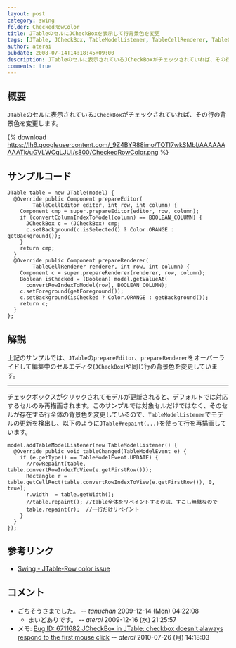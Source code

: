 ```yaml
---
layout: post
category: swing
folder: CheckedRowColor
title: JTableのセルにJCheckBoxを表示して行背景色を変更
tags: [JTable, JCheckBox, TableModelListener, TableCellRenderer, TableCellEditor]
author: aterai
pubdate: 2008-07-14T14:18:45+09:00
description: JTableのセルに表示されているJCheckBoxがチェックされていれば、その行の背景色を変更します。
comments: true
---
```

## 概要
`JTable`のセルに表示されている`JCheckBox`がチェックされていれば、その行の背景色を変更します。

{% download https://lh6.googleusercontent.com/_9Z4BYR88imo/TQTI7wkSMbI/AAAAAAAAATk/uGVLWCqLJUI/s800/CheckedRowColor.png %}

## サンプルコード
<pre class="prettyprint"><code>JTable table = new JTable(model) {
  @Override public Component prepareEditor(
        TableCellEditor editor, int row, int column) {
    Component cmp = super.prepareEditor(editor, row, column);
    if (convertColumnIndexToModel(column) == BOOLEAN_COLUMN) {
      JCheckBox c = (JCheckBox) cmp;
      c.setBackground(c.isSelected() ? Color.ORANGE : getBackground());
    }
    return cmp;
  }
  @Override public Component prepareRenderer(
        TableCellRenderer renderer, int row, int column) {
    Component c = super.prepareRenderer(renderer, row, column);
    Boolean isChecked = (Boolean) model.getValueAt(
      convertRowIndexToModel(row), BOOLEAN_COLUMN);
    c.setForeground(getForeground());
    c.setBackground(isChecked ? Color.ORANGE : getBackground());
    return c;
  }
};
</code></pre>

## 解説
上記のサンプルでは、`JTable`の`prepareEditor`、`prepareRenderer`をオーバーライドして編集中のセルエディタ(`JCheckBox`)や同じ行の背景色を変更しています。

- - - -
チェックボックスがクリックされてモデルが更新されると、デフォルトでは対応するセルのみ再描画されます。このサンプルでは対象セルだけではなく、そのセルが存在する行全体の背景色を変更しているので、`TableModelListener`でモデルの更新を検出し、以下のように`JTable#repaint(...)`を使って行を再描画しています。

<pre class="prettyprint"><code>model.addTableModelListener(new TableModelListener() {
  @Override public void tableChanged(TableModelEvent e) {
    if (e.getType() == TableModelEvent.UPDATE) {
      //rowRepaint(table, table.convertRowIndexToView(e.getFirstRow()));
      Rectangle r = table.getCellRect(table.convertRowIndexToView(e.getFirstRow()), 0, true);
      r.width  = table.getWidth();
      //table.repaint(); //table全体をリペイントするのは、すこし無駄なので 
      table.repaint(r);  //一行だけリペイント
    }
  }
});
</code></pre>

## 参考リンク
- [Swing - JTable-Row color issue](https://community.oracle.com/thread/1361072)

<!-- dummy comment line for breaking list -->

## コメント
- ごちそうさまでした。 -- *tanuchan* 2009-12-14 (Mon) 04:22:08
    - まいどありです。 -- *aterai* 2009-12-16 (水) 21:25:57
- メモ: [Bug ID: 6711682 JCheckBox in JTable: checkbox doesn't alaways respond to the first mouse click](http://bugs.java.com/bugdatabase/view_bug.do?bug_id=6711682) -- *aterai* 2010-07-26 (月) 14:18:03

<!-- dummy comment line for breaking list -->

